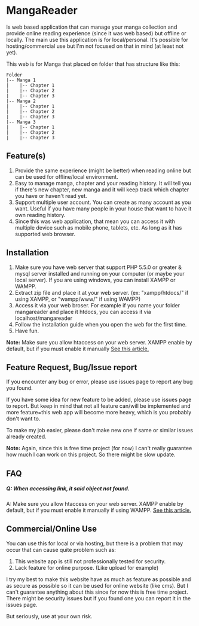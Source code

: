 MangaReader
=========

Is web based application that can manage your manga collection and provide online reading experience (since it was web based) but offline or locally. The main use this application is for local/personal. It's possible for hosting/commercial use but I'm not focused on that in mind (at least not yet).

This web is for Manga that placed on folder that has structure like this:

    Folder
    |-- Manga 1
    |    |-- Chapter 1
    |    |-- Chapter 2
    |    |-- Chapter 3
    |-- Manga 2
    |    |-- Chapter 1
    |    |-- Chapter 2
    |    |-- Chapter 3
    |-- Manga 3
    |    |-- Chapter 1
    |    |-- Chapter 2
    |    |-- Chapter 3

Feature(s)
----------
1. Provide the same experience (might be better) when reading online but can be used for offline/local environment.
2. Easy to manage manga, chapter and your reading history. It will tell you if there's new chapter, new manga and it will keep track which chapter you have or haven't read yet.
3. Support multiple user account. You can create as many account as you want. Useful if you have many people in your house that want to have it own reading history.
4. Since this was web application, that mean you can access it with multiple device such as mobile phone, tablets, etc. As long as it has supported web browser.

Installation
------------
1. Make sure you have web server that support PHP 5.5.0 or greater & mysql server installed and running on your computer (or maybe your local server). If you are using windows, you can install XAMPP or WAMPP.
2. Extract zip file and place it at your web server. (ex: "xampp/htdocs/" if using XAMPP, or "wampp/www/" if using WAMPP)
3. Access it via your web broser. For example if you name your folder mangareader and place it htdocs, you can access it via localhost/mangareader
4. Follow the installation guide when you open the web for the first time.
5. Have fun.

**Note:** Make sure you allow htaccess on your web server. XAMPP enable by default, but if you must enable it manually [See this article.](http://stackoverflow.com/questions/4321990/htaccess-not-working-on-wamp)

Feature Request, Bug/Issue report
----------------
If you encounter any bug or error, please use issues page to report any bug you found.

If you have some idea for new feature to be added, please use issues page to report. But keep in mind that not all feature can/will be implemented and more feature=this web app will become more heavy, which is you probably don't want to.

To make my job easier, please don't make new one if same or similar issues already created.

**Note:** Again, since this is free time project (for now) I can't really guarantee how much I can work on this project. So there might be slow update.

FAQ
-----
##### Q: When accessing link, it said object not found.
A:  Make sure you allow htaccess on your web server. XAMPP enable by default, but if you must enable it manually if using WAMPP. [See this article.](http://stackoverflow.com/questions/4321990/htaccess-not-working-on-wamp)

Commercial/Online Use
--------------
You can use this for local or via hosting, but there is a problem that may occur that can cause quite problem such as:

1. This website app is still not professionally tested for security.
2. Lack feature for online purpose. (Like upload for example)

I try my best to make this website have as much as feature as possible and as secure as possible so it can be used for online website (like cms). But I can't guarantee anything about this since for now this is free time project. There might be security issues but if you found one you can report it in the issues page.

But seriously, use at your own risk.
